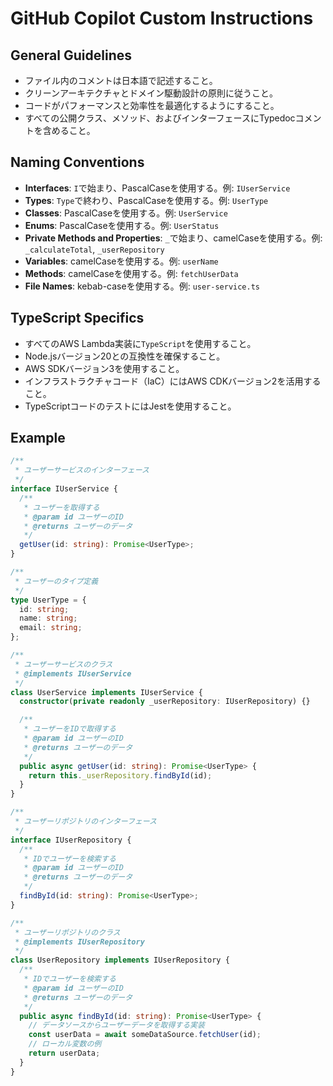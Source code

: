 # GitHub Copilot Custom Instructions 

## General Guidelines
- ファイル内のコメントは日本語で記述すること。
- クリーンアーキテクチャとドメイン駆動設計の原則に従うこと。
- コードがパフォーマンスと効率性を最適化するようにすること。
- すべての公開クラス、メソッド、およびインターフェースにTypedocコメントを含めること。

## Naming Conventions
- **Interfaces**: `I`で始まり、PascalCaseを使用する。例: `IUserService`
- **Types**: `Type`で終わり、PascalCaseを使用する。例: `UserType`
- **Classes**: PascalCaseを使用する。例: `UserService`
- **Enums**: PascalCaseを使用する。例: `UserStatus`
- **Private Methods and Properties**: `_`で始まり、camelCaseを使用する。例: `_calculateTotal`, `_userRepository`
- **Variables**: camelCaseを使用する。例: `userName`
- **Methods**: camelCaseを使用する。例: `fetchUserData`
- **File Names**: kebab-caseを使用する。例: `user-service.ts`

## TypeScript Specifics
- すべてのAWS Lambda実装に`TypeScript`を使用すること。
- Node.jsバージョン20との互換性を確保すること。
- AWS SDKバージョン3を使用すること。
- インフラストラクチャコード（IaC）にはAWS CDKバージョン2を活用すること。
- TypeScriptコードのテストにはJestを使用すること。

## Example
```typescript
/** 
 * ユーザーサービスのインターフェース
 */
interface IUserService {
  /** 
   * ユーザーを取得する
   * @param id ユーザーのID
   * @returns ユーザーのデータ
   */
  getUser(id: string): Promise<UserType>;
}

/** 
 * ユーザーのタイプ定義
 */
type UserType = { 
  id: string; 
  name: string; 
  email: string; 
};

/** 
 * ユーザーサービスのクラス
 * @implements IUserService
 */
class UserService implements IUserService {
  constructor(private readonly _userRepository: IUserRepository) {}

  /** 
   * ユーザーをIDで取得する
   * @param id ユーザーのID
   * @returns ユーザーのデータ
   */
  public async getUser(id: string): Promise<UserType> {
    return this._userRepository.findById(id);
  }
}

/** 
 * ユーザーリポジトリのインターフェース
 */
interface IUserRepository {
  /** 
   * IDでユーザーを検索する
   * @param id ユーザーのID
   * @returns ユーザーのデータ
   */
  findById(id: string): Promise<UserType>;
}

/** 
 * ユーザーリポジトリのクラス
 * @implements IUserRepository
 */
class UserRepository implements IUserRepository {
  /** 
   * IDでユーザーを検索する
   * @param id ユーザーのID
   * @returns ユーザーのデータ
   */
  public async findById(id: string): Promise<UserType> {
    // データソースからユーザーデータを取得する実装
    const userData = await someDataSource.fetchUser(id);
    // ローカル変数の例
    return userData;
  }
}